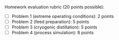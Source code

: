 Homework evaluation rubric (20 points possible):

- [ ] Problem 1 (extreme operating conditions): 2 points
- [ ] Problem 2 (feed preparation): 5 points
- [ ] Problem 3 (cryogenic distillation): 5 points
- [ ] Problem 4 (process simulation): 8 points
